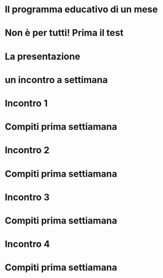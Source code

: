 
# Il programma educativo di un mese

# Non è per tutti! Prima il test

# La presentazione

# un incontro a settimana


# Incontro 1 
# Compiti prima settiamana

# Incontro 2 
# Compiti prima settiamana

# Incontro 3 
# Compiti prima settiamana

# Incontro 4 
# Compiti prima settiamana
<!--stackedit_data:
eyJoaXN0b3J5IjpbMzI4ODg2NzgsLTU1NjE0MzY2M119
-->
